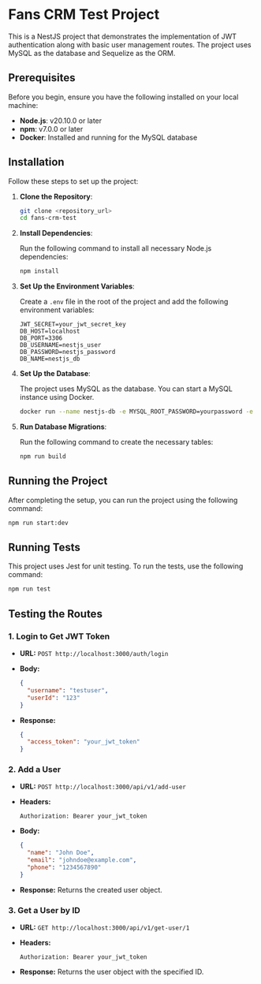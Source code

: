 # Fans CRM Test Project

This is a NestJS project that demonstrates the implementation of JWT authentication along with basic user management routes. The project uses MySQL as the database and Sequelize as the ORM.

## Prerequisites

Before you begin, ensure you have the following installed on your local machine:

- **Node.js**: v20.10.0 or later
- **npm**: v7.0.0 or later
- **Docker**: Installed and running for the MySQL database

## Installation

Follow these steps to set up the project:

1. **Clone the Repository**:

    ```bash
    git clone <repository_url>
    cd fans-crm-test
    ```

2. **Install Dependencies**:

    Run the following command to install all necessary Node.js dependencies:

    ```bash
    npm install
    ```

3. **Set Up the Environment Variables**:

    Create a `.env` file in the root of the project and add the following environment variables:

    ```plaintext
    JWT_SECRET=your_jwt_secret_key
    DB_HOST=localhost
    DB_PORT=3306
    DB_USERNAME=nestjs_user
    DB_PASSWORD=nestjs_password
    DB_NAME=nestjs_db
    ```

4. **Set Up the Database**:

    The project uses MySQL as the database. You can start a MySQL instance using Docker.

    ```bash
    docker run --name nestjs-db -e MYSQL_ROOT_PASSWORD=yourpassword -e MYSQL_DATABASE=nestjs_db -e MYSQL_USER=nestjs_user -e MYSQL_PASSWORD=nestjs_password -p 3306:3306 -d mysql:8.0
    ```

5. **Run Database Migrations**:

    Run the following command to create the necessary tables:

    ```bash
    npm run build
    ```

## Running the Project

After completing the setup, you can run the project using the following command:

```bash
npm run start:dev
```

## Running Tests

This project uses Jest for unit testing. To run the tests, use the following command:

```bash
npm run test
```

## Testing the Routes

### 1. **Login to Get JWT Token**

- **URL:** `POST http://localhost:3000/auth/login`
- **Body:**

    ```json
    {
      "username": "testuser",
      "userId": "123"
    }
    ```

- **Response:**

    ```json
    {
      "access_token": "your_jwt_token"
    }
    ```

### 2. **Add a User**

- **URL:** `POST http://localhost:3000/api/v1/add-user`
- **Headers:**

    ```plaintext
    Authorization: Bearer your_jwt_token
    ```

- **Body:**

    ```json
    {
      "name": "John Doe",
      "email": "johndoe@example.com",
      "phone": "1234567890"
    }
    ```

- **Response:** Returns the created user object.

### 3. **Get a User by ID**

- **URL:** `GET http://localhost:3000/api/v1/get-user/1`
- **Headers:**

    ```plaintext
    Authorization: Bearer your_jwt_token
    ```

- **Response:** Returns the user object with the specified ID.
